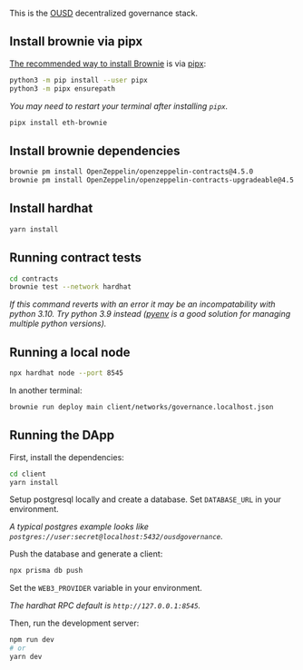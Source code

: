 This is the [OUSD](https://ousd.com) decentralized governance stack.

## Install brownie via pipx

[The recommended way to install Brownie](https://eth-brownie.readthedocs.io/en/stable/install.html) is via [pipx](https://github.com/pipxproject/pipx):

```bash
python3 -m pip install --user pipx
python3 -m pipx ensurepath
```

*You may need to restart your terminal after installing `pipx`.*

```bash
pipx install eth-brownie
```

## Install brownie dependencies

```bash
brownie pm install OpenZeppelin/openzeppelin-contracts@4.5.0
brownie pm install OpenZeppelin/openzeppelin-contracts-upgradeable@4.5.0
```

## Install hardhat

```bash
yarn install
```

## Running contract tests

```bash
cd contracts
brownie test --network hardhat
```

*If this command reverts with an error it may be an incompatability with python 3.10. Try python 3.9 instead ([pyenv](https://github.com/pyenv/pyenv) is a good solution for managing multiple python versions).*

## Running a local node

```bash
npx hardhat node --port 8545
```

In another terminal:

```bash
brownie run deploy main client/networks/governance.localhost.json
```

## Running the DApp

First, install the dependencies:

```bash
cd client
yarn install
```

Setup postgresql locally and create a database. Set `DATABASE_URL` in your environment. 

*A typical postgres example looks like `postgres://user:secret@localhost:5432/ousdgovernance`.*

Push the database and generate a client:

```bash
npx prisma db push
```

Set the `WEB3_PROVIDER` variable in your environment.

*The hardhat RPC default is `http://127.0.0.1:8545`.*

Then, run the development server:

```bash
npm run dev
# or
yarn dev
```
